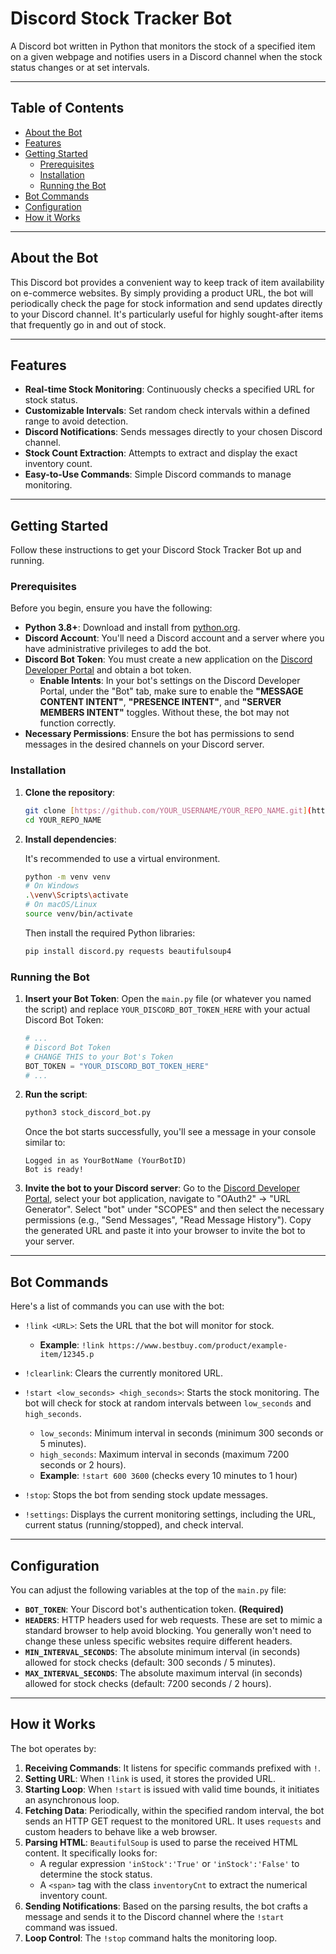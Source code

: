 # Discord Stock Tracker Bot

A Discord bot written in Python that monitors the stock of a specified item on a given webpage and notifies users in a Discord channel when the stock status changes or at set intervals.

---

## Table of Contents

-   [About the Bot](#about-the-bot)
-   [Features](#features)
-   [Getting Started](#getting-started)
    -   [Prerequisites](#prerequisites)
    -   [Installation](#installation)
    -   [Running the Bot](#running-the-bot)
-   [Bot Commands](#bot-commands)
-   [Configuration](#configuration)
-   [How it Works](#how-it-works)

---

## About the Bot

This Discord bot provides a convenient way to keep track of item availability on e-commerce websites. By simply providing a product URL, the bot will periodically check the page for stock information and send updates directly to your Discord channel. It's particularly useful for highly sought-after items that frequently go in and out of stock.

---

## Features

* **Real-time Stock Monitoring**: Continuously checks a specified URL for stock status.
* **Customizable Intervals**: Set random check intervals within a defined range to avoid detection.
* **Discord Notifications**: Sends messages directly to your chosen Discord channel.
* **Stock Count Extraction**: Attempts to extract and display the exact inventory count.
* **Easy-to-Use Commands**: Simple Discord commands to manage monitoring.

---

## Getting Started

Follow these instructions to get your Discord Stock Tracker Bot up and running.

### Prerequisites

Before you begin, ensure you have the following:

* **Python 3.8+**: Download and install from [python.org](https://www.python.org/downloads/).
* **Discord Account**: You'll need a Discord account and a server where you have administrative privileges to add the bot.
* **Discord Bot Token**: You must create a new application on the [Discord Developer Portal](https://discord.com/developers/applications) and obtain a bot token.
    * **Enable Intents**: In your bot's settings on the Discord Developer Portal, under the "Bot" tab, make sure to enable the **"MESSAGE CONTENT INTENT"**, **"PRESENCE INTENT"**, and **"SERVER MEMBERS INTENT"** toggles. Without these, the bot may not function correctly.
* **Necessary Permissions**: Ensure the bot has permissions to send messages in the desired channels on your Discord server.

### Installation

1.  **Clone the repository**:

    ```bash
    git clone [https://github.com/YOUR_USERNAME/YOUR_REPO_NAME.git](https://github.com/YOUR_USERNAME/YOUR_REPO_NAME.git)
    cd YOUR_REPO_NAME
    ```

2.  **Install dependencies**:

    It's recommended to use a virtual environment.

    ```bash
    python -m venv venv
    # On Windows
    .\venv\Scripts\activate
    # On macOS/Linux
    source venv/bin/activate
    ```

    Then install the required Python libraries:

    ```bash
    pip install discord.py requests beautifulsoup4
    ```

### Running the Bot

1.  **Insert your Bot Token**:
    Open the `main.py` file (or whatever you named the script) and replace `YOUR_DISCORD_BOT_TOKEN_HERE` with your actual Discord Bot Token:

    ```python
    # ...
    # Discord Bot Token
    # CHANGE THIS to your Bot's Token
    BOT_TOKEN = "YOUR_DISCORD_BOT_TOKEN_HERE"
    # ...
    ```

2.  **Run the script**:

    ```bash
    python3 stock_discord_bot.py
    ```

    Once the bot starts successfully, you'll see a message in your console similar to:

    ```
    Logged in as YourBotName (YourBotID)
    Bot is ready!
    ```

3.  **Invite the bot to your Discord server**:
    Go to the [Discord Developer Portal](https://discord.com/developers/applications), select your bot application, navigate to "OAuth2" -> "URL Generator". Select "bot" under "SCOPES" and then select the necessary permissions (e.g., "Send Messages", "Read Message History"). Copy the generated URL and paste it into your browser to invite the bot to your server.

---

## Bot Commands

Here's a list of commands you can use with the bot:

* `!link <URL>`: Sets the URL that the bot will monitor for stock.
    * **Example**: `!link https://www.bestbuy.com/product/example-item/12345.p`

* `!clearlink`: Clears the currently monitored URL.

* `!start <low_seconds> <high_seconds>`: Starts the stock monitoring. The bot will check for stock at random intervals between `low_seconds` and `high_seconds`.
    * `low_seconds`: Minimum interval in seconds (minimum 300 seconds or 5 minutes).
    * `high_seconds`: Maximum interval in seconds (maximum 7200 seconds or 2 hours).
    * **Example**: `!start 600 3600` (checks every 10 minutes to 1 hour)

* `!stop`: Stops the bot from sending stock update messages.

* `!settings`: Displays the current monitoring settings, including the URL, current status (running/stopped), and check interval.

---

## Configuration

You can adjust the following variables at the top of the `main.py` file:

* **`BOT_TOKEN`**: Your Discord bot's authentication token. **(Required)**
* **`HEADERS`**: HTTP headers used for web requests. These are set to mimic a standard browser to help avoid blocking. You generally won't need to change these unless specific websites require different headers.
* **`MIN_INTERVAL_SECONDS`**: The absolute minimum interval (in seconds) allowed for stock checks (default: 300 seconds / 5 minutes).
* **`MAX_INTERVAL_SECONDS`**: The absolute maximum interval (in seconds) allowed for stock checks (default: 7200 seconds / 2 hours).

---

## How it Works

The bot operates by:

1.  **Receiving Commands**: It listens for specific commands prefixed with `!`.
2.  **Setting URL**: When `!link` is used, it stores the provided URL.
3.  **Starting Loop**: When `!start` is issued with valid time bounds, it initiates an asynchronous loop.
4.  **Fetching Data**: Periodically, within the specified random interval, the bot sends an HTTP GET request to the monitored URL. It uses `requests` and custom headers to behave like a web browser.
5.  **Parsing HTML**: `BeautifulSoup` is used to parse the received HTML content. It specifically looks for:
    * A regular expression `'inStock':'True'` or `'inStock':'False'` to determine the stock status.
    * A `<span>` tag with the class `inventoryCnt` to extract the numerical inventory count.
6.  **Sending Notifications**: Based on the parsing results, the bot crafts a message and sends it to the Discord channel where the `!start` command was issued.
7.  **Loop Control**: The `!stop` command halts the monitoring loop.

